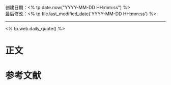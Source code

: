 创建日期：<% tp.date.now("YYYY-MM-DD HH:mm:ss") %>  
最后修改：<% tp.file.last_modified_date('YYYY-MM-DD HH:mm:ss') %>

- - -

<% tp.web.daily_quote() %>

# 正文

# 参考文献
